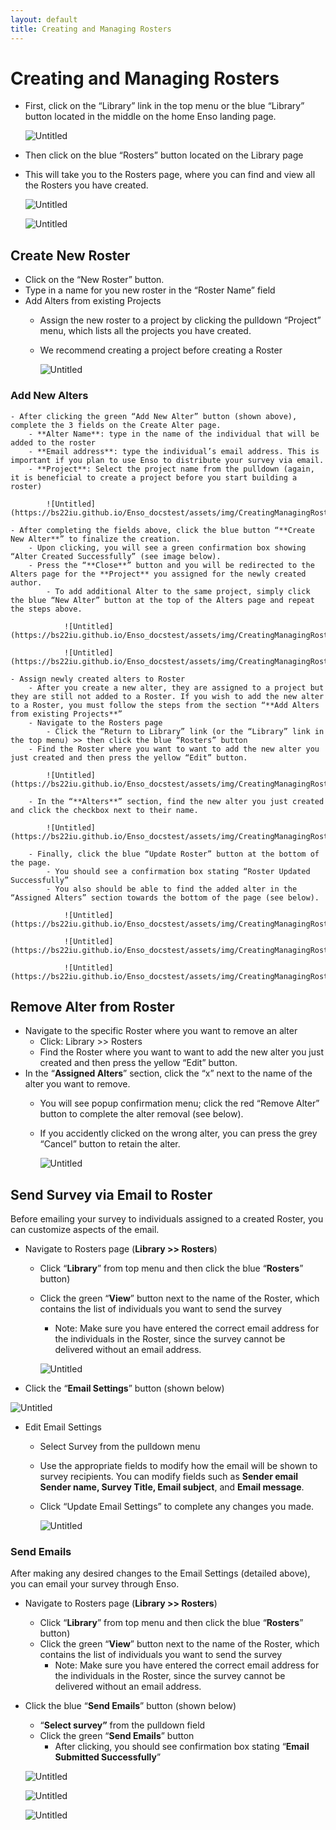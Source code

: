 ```yaml
---
layout: default
title: Creating and Managing Rosters
---
```


# Creating and Managing Rosters

- First, click on the “Library” link in the top menu or the blue “Library” button located in the middle on the home Enso landing page.
    
    ![Untitled](https://bs22iu.github.io/Enso_docstest/assets/img/CreatingManagingRosters/Untitled.png)
    
- Then click on the blue “Rosters” button located on the Library page
- This will take you to the Rosters page, where you can find and view all the Rosters you have created.
    
    ![Untitled](https://bs22iu.github.io/Enso_docstest/assets/img/CreatingManagingRosters/Untitled%201.png)
    
    ![Untitled](https://bs22iu.github.io/Enso_docstest/assets/img/CreatingManagingRosters/Untitled%202.png)
    

## Create New Roster

- Click on the “New Roster” button.
- Type in a name for you new roster in the “Roster Name” field
- Add Alters from existing Projects
    - Assign the new roster to a project by clicking the pulldown “Project” menu, which lists all the projects you have created.
    - We recommend creating a project before creating a Roster
        
        ![Untitled](https://bs22iu.github.io/Enso_docstest/assets/img/CreatingManagingRosters/Untitled%203.png)
        
### Add New Alters
    - After clicking the green “Add New Alter” button (shown above), complete the 3 fields on the Create Alter page.
        - **Alter Name**: type in the name of the individual that will be added to the roster
        - **Email address**: type the individual’s email address. This is important if you plan to use Enso to distribute your survey via email.
        - **Project**: Select the project name from the pulldown (again, it is beneficial to create a project before you start building a roster)
            
            ![Untitled](https://bs22iu.github.io/Enso_docstest/assets/img/CreatingManagingRosters/Untitled%204.png)
            
    - After completing the fields above, click the blue button “**Create New Alter**” to finalize the creation.
        - Upon clicking, you will see a green confirmation box showing “Alter Created Successfully” (see image below).
        - Press the “**Close**” button and you will be redirected to the Alters page for the **Project** you assigned for the newly created author.
            - To add additional Alter to the same project, simply click the blue “New Alter” button at the top of the Alters page and repeat the steps above.
                
                ![Untitled](https://bs22iu.github.io/Enso_docstest/assets/img/CreatingManagingRosters/Untitled%205.png)
                
                ![Untitled](https://bs22iu.github.io/Enso_docstest/assets/img/CreatingManagingRosters/Untitled%206.png)
                
    - Assign newly created alters to Roster
        - After you create a new alter, they are assigned to a project but they are still not added to a Roster. If you wish to add the new alter to a Roster, you must follow the steps from the section “**Add Alters from existing Projects**”
        - Navigate to the Rosters page
            - Click the “Return to Library” link (or the “Library” link in the top menu) >> then click the blue “Rosters” button
        - Find the Roster where you want to want to add the new alter you just created and then press the yellow “Edit” button.
            
            ![Untitled](https://bs22iu.github.io/Enso_docstest/assets/img/CreatingManagingRosters/Untitled%207.png)
            
        - In the “**Alters**” section, find the new alter you just created and click the checkbox next to their name.
            
            ![Untitled](https://bs22iu.github.io/Enso_docstest/assets/img/CreatingManagingRosters/Untitled%208.png)
            
        - Finally, click the blue “Update Roster” button at the bottom of the page.
            - You should see a confirmation box stating “Roster Updated Successfully”
            - You also should be able to find the added alter in the “Assigned Alters” section towards the bottom of the page (see below).
                
                ![Untitled](https://bs22iu.github.io/Enso_docstest/assets/img/CreatingManagingRosters/Untitled%209.png)
                
                ![Untitled](https://bs22iu.github.io/Enso_docstest/assets/img/CreatingManagingRosters/Untitled%2010.png)
                
                ![Untitled](https://bs22iu.github.io/Enso_docstest/assets/img/CreatingManagingRosters/Untitled%2011.png)
                

## Remove Alter from Roster

- Navigate to the specific Roster where you want to remove an alter
    - Click: Library >> Rosters
    - Find the Roster where you want to want to add the new alter you just created and then press the yellow “Edit” button.
- In the “**Assigned Alters**” section, click the “x” next to the name of the alter you want to remove.
    - You will see popup confirmation menu; click the red “Remove Alter” button to complete the alter removal (see below).
    - If you accidently clicked on the wrong alter, you can press the grey “Cancel” button to retain the alter.
        
        ![Untitled](https://bs22iu.github.io/Enso_docstest/assets/img/CreatingManagingRosters/Untitled%2012.png)
        

## Send Survey via Email to Roster

Before emailing your survey to individuals assigned to a created Roster, you can customize aspects of the email.

- Navigate to Rosters page (**Library >> Rosters**)
    - Click “**Library**” from top menu and then click the blue “**Rosters**” button)
    - Click the green “**View**” button next to the name of the Roster, which contains the list of individuals you want to send the survey
        - Note: Make sure you have entered the correct email address for the individuals in the Roster, since the survey cannot be delivered without an email address.
        
        ![Untitled](https://bs22iu.github.io/Enso_docstest/assets/img/CreatingManagingRosters/Untitled%2013.png)
        
- Click the “**Email Settings**” button (shown below)

![Untitled](https://bs22iu.github.io/Enso_docstest/assets/img/CreatingManagingRosters/Untitled%2014.png)

- Edit Email Settings
    - Select Survey from the pulldown menu
    - Use the appropriate fields to modify how the email will be shown to survey recipients. You can modify fields such as **Sender email Sender name, Survey Title, Email subject**, and **Email message**.
    - Click “Update Email Settings” to complete any changes you made.
        
        ![Untitled](https://bs22iu.github.io/Enso_docstest/assets/img/CreatingManagingRosters/Untitled%2015.png)
        

### Send Emails

After making any desired changes to the Email Settings (detailed above), you can email your survey through Enso.

- Navigate to Rosters page (**Library >> Rosters**)
    - Click “**Library**” from top menu and then click the blue “**Rosters**” button)
    - Click the green “**View**” button next to the name of the Roster, which contains the list of individuals you want to send the survey
        - Note: Make sure you have entered the correct email address for the individuals in the Roster, since the survey cannot be delivered without an email address.
- Click the blue “**Send Emails**” button (shown below)
    - “**Select survey”** from the pulldown field
    - Click the green “**Send Emails**” button
        - After clicking, you should see confirmation box stating “**Email Submitted Successfully**”
    
    ![Untitled](https://bs22iu.github.io/Enso_docstest/assets/img/CreatingManagingRosters/Untitled%2016.png)
    
    ![Untitled](https://bs22iu.github.io/Enso_docstest/assets/img/CreatingManagingRosters/Untitled%2017.png)
    
    ![Untitled](https://bs22iu.github.io/Enso_docstest/assets/img/CreatingManagingRosters/Untitled%2018.png)